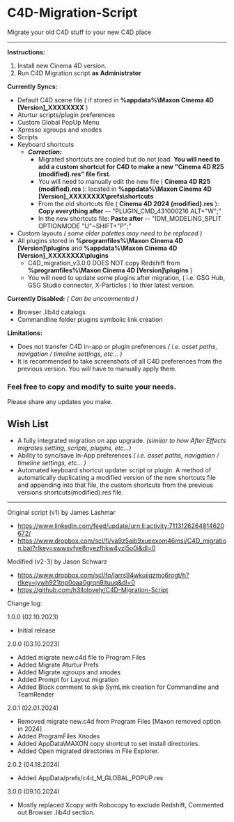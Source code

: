 # C4D-Migration-Script
Migrate your old C4D stuff to your new C4D place

---

**Instructions:**
1. Install new Cinema 4D version.
2. Run C4D Migration script __as Administrator__

**Currently Syncs:**
- Default C4D scene file ( if stored in **%appdata%\Maxon Cinema 4D [Version]_XXXXXXXX** )
- Aturtur scripts/plugin preferences
- Custom Global PopUp Menu
- Xpresso xgroups and xnodes
- Scripts
- Keyboard shortcuts
  - ***Correction:***
    - Migrated shortcuts are copied but do not load. **You will need to add a custom shortcut for C4D to make a new "Cinema 4D R25 (modified).res" file first.**
    - You will need to manually edit the new file ( **Cinema 4D R25 (modified).res** ): located in **%appdata%\Maxon Cinema 4D [Version]_XXXXXXXX\prefs\shortcuts**
    - From the old shortcuts file ( **Cinema 4D 2024 (modified).res** ): **Copy everything after** -- "PLUGIN_CMD_431000216	ALT+"W";"
    - In the new shortcuts file: **Paste after** -- "IDM_MODELING_SPLIT	OPTIONMODE	"U"~SHIFT+"P";"
- Custom layouts *( some older palettes may need to be replaced )*
- All plugins stored in **%programfiles%\Maxon Cinema 4D [Version]\plugins** and **%appdata%\Maxon Cinema 4D [Version]_XXXXXXXX\plugins**
    - C4D_migration_v3.0.0 DOES NOT copy Redshift from **%programfiles%\Maxon Cinema 4D [Version]\plugins** )
    - You will need to update some plugins after migration, ( i.e. GSG Hub, GSG Studio connector, X-Particles ) to thier latest version.

**Currently Disabled:** *( Can be uncommented )*
- Browser .lib4d catalogs
- Commandline folder plugins symbolic link creation

**Limitations:**
- Does not transfer C4D in-app or plugin preferences *( i.e. asset paths, navigation / timeline settings, etc... )*
- It is recommended to take screenshots of all C4D preferences from the previous version. You will have to manually apply them.

### Feel free to copy and modify to suite your needs.
Please share any updates you make.

## Wish List
- A fully integrated migration on app upgrade. *(similar to how After Effects migrates setting, scripts, plugins, etc...)*
- Ability to sync/save In-App preferences *( i.e. asset paths, navigation / timeline settings, etc... )*
- Automated keyboard shortcut updater script or plugin. A method of automatically duplicating a modified version of the new shortcuts file and appending into that file, the custom shortcuts from the previous versions shortcuts(modified).res file.

---

Original script (v1) by James Lashmar
- https://www.linkedin.com/feed/update/urn:li:activity:7113126264814620672/
- https://www.dropbox.com/scl/fi/va9z5aib9xueexom46msi/C4D_migration.bat?rlkey=swwsvfye8nyezfhkw4yzl5o0i&dl=0
 
Modified (v2-3) by Jason Schwarz
- https://www.dropbox.com/scl/fo/larrs94wkujjqzmo6rogt/h?rlkey=jywh921tnp0oaa0grqn8ituuq&dl=0
- https://github.com/h3llolovely/C4D-Migration-Script

Change log:

1.0.0 (02.10.2023) 
- Initial release

2.0.0 (03.10.2023) 
- Added migrate new.c4d file to Program Files
- Added Migrate Aturtur Prefs
- Added Migrate xgroups and xnodes
- Added Prompt for Layout migration
- Added Block comment to skip SymLink creation for Commandline and TeamRender

2.0.1 (02.01.2024) 
- Removed migrate new.c4d from Program Files [Maxon removed option in 2024]
- Added ProgramFiles Xnodes
- Added AppData\MAXON copy shortcut to set install directories.
- Added Open migrated directories in File Explorer.

2.0.2 (04.18.2024)
- Added AppData/prefs/c4d_M_GLOBAL_POPUP.res

3.0.0 (09.10.2024)
- Mostly replaced Xcopy with Robocopy to exclude Redshift, Commented out Browser .lib4d section.
